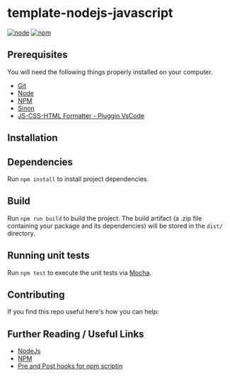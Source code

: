 # template-nodejs-javascript

[![node](https://img.shields.io/badge/node-v14.16.1-yellow.svg?logo=node.js&logoColor=green)](https://nodejs.org)
[![npm](https://img.shields.io/badge/npm-v6.14.12-red.svg?logo=npm)](https://www.npmjs.com/)


## Prerequisites

You will need the following things properly installed on your computer.

* [Git](http://git-scm.com/)
* [Node](https://nodejs.org)
* [NPM](https://www.npmjs.com/)
* [Sinon](https://preview.npmjs.com/package/sinon/v/5.0.9)
* [JS-CSS-HTML Formatter - Pluggin VsCode](https://marketplace.visualstudio.com/items?itemName=lonefy.vscode-JS-CSS-HTML-formatter)

## Installation

## Dependencies

Run `npm install` to install project dependencies.

## Build

Run `npm run build` to build the project. The build artifact (a .zip file containing your package and its dependencies) will be stored in the `dist/` directory.

## Running unit tests

Run `npm test` to execute the unit tests via [Mocha](https://mochajs.org/).

## Contributing

If you find this repo useful here's how you can help:


## Further Reading / Useful Links

* [NodeJs](https://nodejs.org/en/about/)
* [NPM](https://www.npmjs.com/)
* [Pre and Post hooks for npm scriptin](https://www.marcusoft.net/2015/08/pre-and-post-hooks-for-npm-scripting.html)

